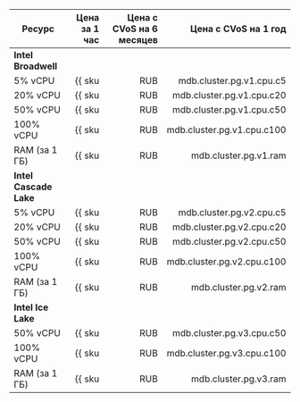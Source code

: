 
| Ресурс        | Цена за 1 час                                   | Цена с CVoS на 6 месяцев                                                     | Цена с CVoS на 1 год                                                         |
|---------------|------------------------------------------------:|-----------------------------------------------------------------------------:|-----------------------------------------------------------------------------:|
| **Intel Broadwell**                                                                                                                                                                                                           |
| 5% vCPU       | {{ sku|RUB|mdb.cluster.pg.v1.cpu.c5|string }}   | −                                                                            | −                                                                            |
| 20% vCPU      | {{ sku|RUB|mdb.cluster.pg.v1.cpu.c20|string }}  | −                                                                            | −                                                                            |
| 50% vCPU      | {{ sku|RUB|mdb.cluster.pg.v1.cpu.c50|string }}  | −                                                                            | −                                                                            |
| 100% vCPU     | {{ sku|RUB|mdb.cluster.pg.v1.cpu.c100|string }} | −                                                                            | −                                                                            |
| RAM (за 1 ГБ) | {{ sku|RUB|mdb.cluster.pg.v1.ram|string }}      | −                                                                            | −                                                                            |
| **Intel Cascade Lake**                                                                                                                                                                                                        |
| 5% vCPU       | {{ sku|RUB|mdb.cluster.pg.v2.cpu.c5|string }}   | −                                                                            | −                                                                            |
| 20% vCPU      | {{ sku|RUB|mdb.cluster.pg.v2.cpu.c20|string }}  | −                                                                            | −                                                                            |
| 50% vCPU      | {{ sku|RUB|mdb.cluster.pg.v2.cpu.c50|string }}  | −                                                                            | −                                                                            |
| 100% vCPU     | {{ sku|RUB|mdb.cluster.pg.v2.cpu.c100|string }} | {{ sku|RUB|v1.commitment.selfcheckout.m6.mdb.pg.cpu.c100.v2|string }} (-15%) | {{ sku|RUB|v1.commitment.selfcheckout.y1.mdb.pg.cpu.c100.v2|string }} (-22%) |
| RAM (за 1 ГБ) | {{ sku|RUB|mdb.cluster.pg.v2.ram|string }}      | {{ sku|RUB|v1.commitment.selfcheckout.m6.mdb.pg.ram.v2|string }} (-15%)      | {{ sku|RUB|v1.commitment.selfcheckout.y1.mdb.pg.ram.v2|string }} (-22%)      |
| **Intel Ice Lake**                                                                                                                                                                                                            |
| 50% vCPU      | {{ sku|RUB|mdb.cluster.pg.v3.cpu.c50|string }}  | −                                                                            | −                                                                            |
| 100% vCPU     | {{ sku|RUB|mdb.cluster.pg.v3.cpu.c100|string }} | {{ sku|RUB|v1.commitment.selfcheckout.m6.mdb.pg.cpu.c100.v3|string }} (-15%) | {{ sku|RUB|v1.commitment.selfcheckout.y1.mdb.pg.cpu.c100.v3|string }} (-22%) |
| RAM (за 1 ГБ) | {{ sku|RUB|mdb.cluster.pg.v3.ram|string }}      | {{ sku|RUB|v1.commitment.selfcheckout.m6.mdb.pg.ram.v3|string }} (-15%)      | {{ sku|RUB|v1.commitment.selfcheckout.y1.mdb.pg.ram.v3|string }} (-22%)      |


